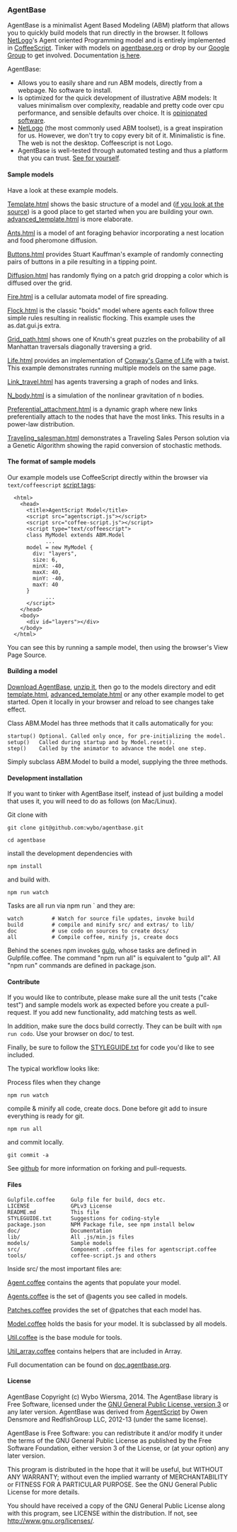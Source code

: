 ### AgentBase

AgentBase is a minimalist Agent Based Modeling (ABM) platform that allows you to quickly build models that run directly in the browser. It follows [NetLogo](http://ccl.northwestern.edu/netlogo/)'s Agent oriented Programming model and is entirely implemented in [CoffeeScript](http://coffeescript.org/). Tinker with models on [agentbase.org](http://agentbase.org/) or drop by our [Google Group](https://groups.google.com/d/forum/agentbase) to get involved. Documentation [is here](http://doc.agentbase.org/).

AgentBase:

* Allows you to easily share and run ABM models, directly from a webpage. No software to install.
* Is optimized for the quick development of illustrative ABM models: It values minimalism over complexity, readable and pretty code over cpu performance, and sensible defaults over choice. It is [opinionated software](https://gettingreal.37signals.com/ch04_Make_Opinionated_Software.php).
* [NetLogo](http://ccl.northwestern.edu/netlogo/) (the most commonly used ABM toolset), is a great inspiration for us. However, we don't try to copy every bit of it. Minimalistic is fine. The web is not the desktop. Coffeescript is not Logo.
* AgentBase is well-tested through automated testing and thus a platform that you can trust. [See for yourself](http://lib.agentbase.org/spec.html).

#### Sample models

Have a look at these example models.

[Template.html](http://lib.agentbase.org/models/template.html) shows the basic structure of a model and ([if you look at the source](http://agentbase.org/models/template.coffee)) is a good place to get started when you are building your own. [advanced_template.html](http://lib.agentbase.org/models/advanced_template.html) is more elaborate.

[Ants.html](http://lib.agentbase.org/models/ants.html) is a model of ant foraging behavior incorporating a nest location and food pheromone diffusion.

[Buttons.html](http://lib.agentbase.org/models/buttons.html) provides Stuart Kauffman's example of randomly connecting pairs of buttons in a pile resulting in a tipping point.

[Diffusion.html](http://lib.agentbase.org/models/diffusion.html) has randomly flying on a patch grid dropping a color which is diffused over the grid.

[Fire.html](http://lib.agentbase.org/models/fire.html) is a cellular automata model of fire spreading.

[Flock.html](http://lib.agentbase.org/models/flock.html) is the classic "boids" model where agents each follow three simple rules resulting in realistic flocking. This example uses the as.dat.gui.js extra.

[Grid\_path.html](http://lib.agentbase.org/models/grid_path.html) shows one of Knuth's great puzzles on the probability of all Manhattan traversals diagonally traversing a grid.

[Life.html](http://lib.agentbase.org/models/life.html) provides an implementation of [Conway's Game of Life](http://en.wikipedia.org/wiki/Conway's_Game_of_Life) with a twist. This example demonstrates running multiple models on the same page.

[Link\_travel.html](http://lib.agentbase.org/models/link_travel.html) has agents traversing a graph of nodes and links.

[N\_body.html](http://lib.agentbase.org/models/n_body.html) is a simulation of the nonlinear gravitation of n bodies.

[Preferential\_attachment.html](http://lib.agentbase.org/models/preferential_attachment.html) is a dynamic graph where new links preferentially attach to the nodes that have the most links.  This results in a power-law distribution.

[Traveling\_salesman.html](http://lib.agentbase.org/models/traveling_salesman.html) demonstrates a Traveling Sales Person solution via a Genetic Algorithm showing the rapid conversion of stochastic methods.

#### The format of sample models

Our example models use CoffeeScript directly within the browser via `text/coffeescript` [script tags](http://coffeescript.org/#scripts):

      <html>
        <head>
          <title>AgentScript Model</title>
          <script src="agentscript.js"></script>
          <script src="coffee-script.js"></script>
          <script type="text/coffeescript">
          class MyModel extends ABM.Model
                ...
          model = new MyModel {
            div: "layers",
            size: 6,
            minX: -40,
            maxX: 40,
            minY: -40,
            maxY: 40
          }
                ...
          </script>
        </head>
        <body>
          <div id="layers"></div>
        </body>
      </html>

You can see this by running a sample model, then using the browser's View Page Source.

#### Building a model

[Download AgentBase](https://github.com/wybo/agentbase/zipball/master), [unzip it](http://en.wikipedia.org/wiki/Zip_(file_format)), then go to the models directory and edit [template.html](http://lib.agentbase.org/models/template.html), [advanced_template.html](http://lib.agentbase.org/models/advanced_template.html) or any other example model to get started. Open it locally in your browser and reload to see changes take effect.

Class ABM.Model has three methods that it calls automatically for you:

    startup() Optional. Called only once, for pre-initializing the model.
    setup()   Called during startup and by Model.reset().
    step()    Called by the animator to advance the model one step.

Simply subclass ABM.Model to build a model, supplying the three methods.

#### Development installation

If you want to tinker with AgentBase itself, instead of just building a model that uses it, you will need to do as follows (on Mac/Linux).

Git clone with

    git clone git@github.com:wybo/agentbase.git

    cd agentbase

install the development dependencies with

    npm install

and build with.

    npm run watch

Tasks are all run via npm run <task>` and they are:

    watch         # Watch for source file updates, invoke build
    build         # compile and minify src/ and extras/ to lib/
    doc           # use codo on sources to create docs/
    all           # Compile coffee, minify js, create docs

Behind the scenes npm invokes [gulp](http://gulpjs.com/), whose tasks are defined in Gulpfile.coffee. The command "npm run all" is equivalent to "gulp all". All "npm run" commands are defined in package.json.

#### Contribute

If you would like to contribute, please make sure all the unit tests ("cake test") and sample models work as expected before you create a pull-request. If you add new functionality, add matching tests as well.

In addition, make sure the docs build correctly. They can be built with `npm run codo`. Use your browser on doc/ to test.

Finally, be sure to follow the [STYLEGUIDE.txt](http://lib.agentbase.org/STYLEGUIDE.txt) for code you'd like to see included.

The typical workflow looks like:

Process files when they change

    npm run watch

compile & minify all code, create docs. Done before git add to insure everything is ready for git.

    npm run all

and commit locally.

    git commit -a

See [github](https://guides.github.com/activities/contributing-to-open-source/) for more information on forking and pull-requests.

#### Files

    Gulpfile.coffee     Gulp file for build, docs etc.
    LICENSE             GPLv3 License
    README.md           This file
    STYLEGUIDE.txt      Suggestions for coding-style 
    package.json        NPM Package file, see npm install below
    doc/                Documentation
    lib/                All .js/min.js files
    models/             Sample models
    src/                Component .coffee files for agentscript.coffee
    tools/              coffee-script.js and others

Inside src/ the most important files are:

[Agent.coffee](http://doc.agentbase.org/class/ABM/Agent.html) contains the agents that populate your model.

[Agents.coffee](http://doc.agentbase.org/class/ABM/Agents.html) is the set of @agents you see called in models.

[Patches.coffee](http://doc.agentbase.org/class/ABM/Patches.html) provides the set of @patches that each model has.

[Model.coffee](http://doc.agentbase.org/class/ABM/Model.html) holds the basis for your model. It is subclassed by all models.

[Util.coffee](http://doc.agentbase.org/mixin/ABM/util.html) is the base module for tools.

[Util_array.coffee](http://doc.agentbase.org/mixin/ABM/util.array.html) contains helpers that are included in Array.

Full documentation can be found on [doc.agentbase.org](http://doc.agentbase.org/).

#### License

AgentBase Copyright (c) Wybo Wiersma, 2014. The AgentBase library
is Free Software, licensed under the [GNU General Public License, version
3](http://www.fsf.org/licensing/licenses/gpl-3.0.html) or any later
version. AgentBase was derived from [AgentScript](http://agentscript.org)
by Owen Densmore and RedfishGroup LLC, 2012-13 (under the same license).

AgentBase is Free Software: you can redistribute it and/or modify
it under the terms of the GNU General Public License as published by
the Free Software Foundation, either version 3 of the License, or
(at your option) any later version.

This program is distributed in the hope that it will be useful,
but WITHOUT ANY WARRANTY; without even the implied warranty of
MERCHANTABILITY or FITNESS FOR A PARTICULAR PURPOSE. See the
GNU General Public License for more details.

You should have received a copy of the GNU General Public License
along with this program, see LICENSE within the distribution.
If not, see <http://www.gnu.org/licenses/>.
